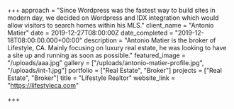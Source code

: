 +++
approach = "Since Wordpress was the fastest way to build sites in modern day, we decided on Wordpress and IDX integration which would allow visitors to search homes within his MLS."
client_name = "Antonio Matier"
date = 2019-12-27T08:00:00Z
date_completed = "2019-12-18T08:00:00.000+00:00"
description = "Antonio Matier is the broker of Lifestyle, CA. Mainly focusing on luxury real estate, he was looking to have a site up and running as soon as possible."
featured_image = "/uploads/aaa.jpg"
gallery = ["/uploads/antonio-matier-profile.jpg", "/uploads/int-1.jpg"]
portfolio = ["Real Estate", "Broker"]
projects = ["Real Estate", "Broker"]
title = "Lifestyle Realtor"
website_link = "https://lifestyleca.com"

+++
